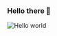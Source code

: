### Hello there 👋

<!--
**REM-moe/REM-moe** is a ✨ _special_ ✨ repository because its `README.md` (this file) appears on your GitHub profile.

Here are some ideas to get you started:

- 🔭 I’m currently working on ...
- 🌱 I’m currently learning ...
- 👯 I’m looking to collaborate on ...
- 🤔 I’m looking for help with ...
- 💬 Ask me about ...
- 📫 How to reach me: ...
- 😄 Pronouns: ...
- ⚡ Fun fact: ...
-->
<img src="https://preview.redd.it/n93k6oc2wab71.png?width=3840&format=png&auto=webp&s=31f81b78691558855767987651ce41b3f2606d77" alt="Hello world">
</p>
